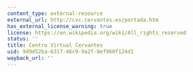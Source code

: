 ```yaml
---
content_type: external-resource
external_url: http://cvc.cervantes.es/portada.htm
has_external_license_warning: true
license: https://en.wikipedia.org/wiki/All_rights_reserved
status: ''
title: Centro Virtual Cervantes
uid: 9d9d52ba-6317-46c9-9a2f-0ef960f124d1
wayback_url: ''
---
```

